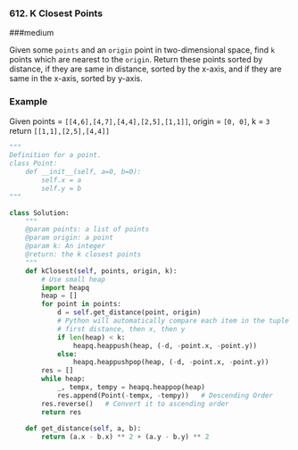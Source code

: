 ### 612. K Closest Points

###medium

Given some `points` and an `origin` point in two-dimensional space, find `k` points which are nearest to the `origin`.
Return these points sorted by distance, if they are same in distance, sorted by the x-axis, and if they are same in the x-axis, sorted by y-axis.

### Example

Given points = `[[4,6],[4,7],[4,4],[2,5],[1,1]]`, origin = `[0, 0]`, k = `3`
return `[[1,1],[2,5],[4,4]]`

```python
"""
Definition for a point.
class Point:
    def __init__(self, a=0, b=0):
        self.x = a
        self.y = b
"""

class Solution:
    """
    @param points: a list of points
    @param origin: a point
    @param k: An integer
    @return: the k closest points
    """
    def kClosest(self, points, origin, k):
        # Use small heap
        import heapq
        heap = []
        for point in points:
            d = self.get_distance(point, origin)
            # Python will automatically compare each item in the tuple
            # first distance, then x, then y
            if len(heap) < k:   
                heapq.heappush(heap, (-d, -point.x, -point.y))
            else:
                heapq.heappushpop(heap, (-d, -point.x, -point.y))
        res = []
        while heap:
            _, tempx, tempy = heapq.heappop(heap)
            res.append(Point(-tempx, -tempy))   # Descending Order
        res.reverse()   # Convert it to ascending order
        return res
        
    def get_distance(self, a, b):
        return (a.x - b.x) ** 2 + (a.y - b.y) ** 2

```

